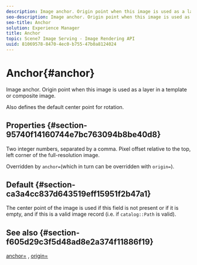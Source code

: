 ```yaml
---
description: Image anchor. Origin point when this image is used as a layer in a template or composite image.
seo-description: Image anchor. Origin point when this image is used as a layer in a template or composite image.
seo-title: Anchor
solution: Experience Manager
title: Anchor
topic: Scene7 Image Serving - Image Rendering API
uuid: 81069578-8470-4ec0-b755-47b0a8124024
---
```


# Anchor{#anchor}

Image anchor. Origin point when this image is used as a layer in a template or composite image.

Also defines the default center point for rotation.

## Properties {#section-95740f14160744e7bc763094b8be40d8}

Two integer numbers, separated by a comma. Pixel offset relative to the top, left corner of the full-resolution image.

Overridden by `anchor=`(which in turn can be overridden with `origin=`).

## Default {#section-ca3a4cc837d643519eff15951f2b47a1}

The center point of the image is used if this field is not present or if it is empty, and if this is a valid image record (i.e. if `catalog::Path` is valid).

## See also {#section-f605d29c3f5d48ad8e2a374f11886f19}

[anchor=](/help/aem-is-ir-api/is-api/http-ref/image-serving-api-ref/c-http-protocol-reference/c-command-reference/r-anchor.md) , [origin=](/help/aem-is-ir-api/is-api/http-ref/image-serving-api-ref/c-http-protocol-reference/c-command-reference/r-origin.md) 
